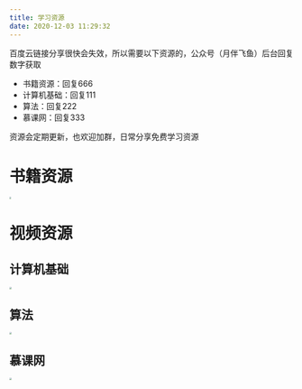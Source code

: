 ```yaml
---
title: 学习资源
date: 2020-12-03 11:29:32
---
```


百度云链接分享很快会失效，所以需要以下资源的，公众号（月伴飞鱼）后台回复数字获取

* 书籍资源：回复666
* 计算机基础：回复111
* 算法：回复222
* 慕课网：回复333

资源会定期更新，也欢迎加群，日常分享免费学习资源

# 书籍资源

<img src="https://xiaoflyfish.oss-cn-beijing.aliyuncs.com/image/20210501182153.png" style="zoom:20%;" />

# 视频资源

## 计算机基础

<img src="https://xiaoflyfish.oss-cn-beijing.aliyuncs.com/image/20210501182502.png" style="zoom:25%;" />

## 算法

<img src="https://xiaoflyfish.oss-cn-beijing.aliyuncs.com/image/20210501183211.png" style="zoom:25%;" />

## 慕课网

<img src="https://xiaoflyfish.oss-cn-beijing.aliyuncs.com/image/20210501182540.png" style="zoom:25%;" />

